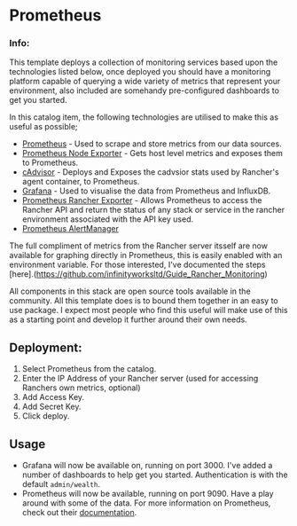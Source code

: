 # Prometheus

### Info:

This template deploys a collection of monitoring services based upon the technologies listed below, once deployed you should have a monitoring platform capable of querying a wide variety of metrics that represent your environment, also included are somehandy pre-configured dashboards to get you started.

In this catalog item, the following technologies are utilised to make this as useful as possible;

* [Prometheus](https://github.com/prometheus/prometheus) - Used to scrape and store metrics from our data sources.
* [Prometheus Node Exporter](https://github.com/prometheus/node_exporter) - Gets host level metrics and exposes them to Prometheus.
* [cAdvisor](https://github.com/google/cadvisor) - Deploys and Exposes the cadvsior stats used by Rancher's agent container, to Prometheus.
* [Grafana](https://github.com/grafana/grafana/) - Used to visualise the data from Prometheus and InfluxDB.
* [Prometheus Rancher Exporter](https://github.com/infinityworksltd/prometheus-rancher-exporter/) - Allows Prometheus to access the Rancher API and return the status of any stack or service in the rancher environment associated with the API key used.
* [Prometheus AlertManager](https://github.com/prometheus/alertmanager)

The full compliment of metrics from the Rancher server itsself are now available for graphing directly in Prometheus, this is easily enabled with an environment variable. For those interested, I've documented the steps [here].(https://github.com/infinityworksltd/Guide_Rancher_Monitoring)

All components in this stack are open source tools available in the community. All this template does is to bound them together in an easy to use package. I expect most people who find this useful will make use of this as a starting point and develop it further around their own needs.
 
## Deployment:
1. Select Prometheus from the catalog.
2. Enter the IP Address of your Rancher server (used for accessing Ranchers own metrics, optional)
3. Add Access Key.
4. Add Secret Key.
5. Click deploy.

## Usage
* Grafana will now be available on, running on port 3000. I've added a number of dashboards to help get you started. Authentication is with the default `admin/wealth`.
* Prometheus will now be available, running on port 9090. Have a play around with some of the data. For more information on Prometheus, check out their [documentation](https://prometheus.io/docs/introduction/overview/).
